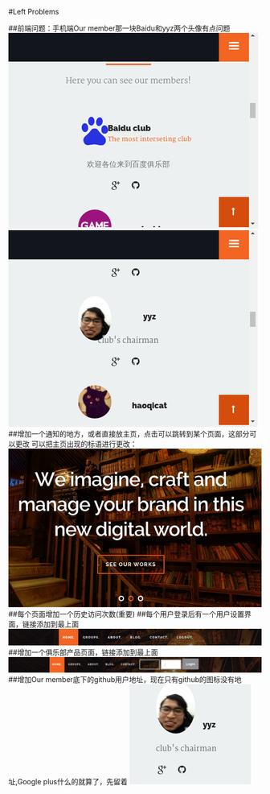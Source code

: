 #Left Problems

##前端问题：手机端Our member那一块Baidu和yyz两个头像有点问题
<img src="/show/front1.png"/>
<img src="/show/front2.png"/>
##增加一个通知的地方，或者直接放主页，点击可以跳转到某个页面，这部分可以更改
可以把主页出现的标语进行更改：
<img src="/show/home_phrase.png"/>
##每个页面增加一个历史访问次数(重要)
##每个用户登录后有一个用户设置界面，链接添加到最上面
<img src="/show/bar1.png"/>
##增加一个俱乐部产品页面，链接添加到最上面
<img src="/show/bar2.png"/>
##增加Our member底下的github用户地址，现在只有github的图标没有地址,Google plus什么的就算了，先留着
<img src="/show/github.png"/>

